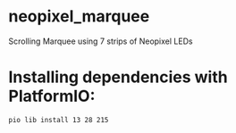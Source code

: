 # neopixel_marquee
Scrolling Marquee using 7 strips of Neopixel LEDs

# Installing dependencies with PlatformIO:
```bash
pio lib install 13 28 215
```